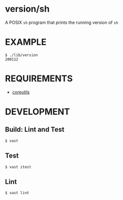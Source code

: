 # version/sh

A POSIX `sh` program that prints the running version of `sh`

# EXAMPLE

```console
$ ./lib/version
200112
```

# REQUIREMENTS

* [coreutils](https://www.gnu.org/software/coreutils/coreutils.html)

# DEVELOPMENT

## Build: Lint and Test

```console
$ vast
```

## Test

```console
$ vast itest
```

## Lint

```console
$ vast lint
```
